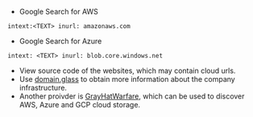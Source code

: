- Google Search for AWS
```
intext:<TEXT> inurl: amazonaws.com
```
- Google Search for Azure
```
intext: <TEXT> inurl: blob.core.windows.net
```
- View source code of the websites, which may contain cloud urls.
- Use [domain.glass](https://domain.glass/) to obtain more information about the company infrastructure.
- Another proivder is [GrayHatWarfare](https://buckets.grayhatwarfare.com/), which can be used to discover AWS, Azure and GCP cloud storage.
